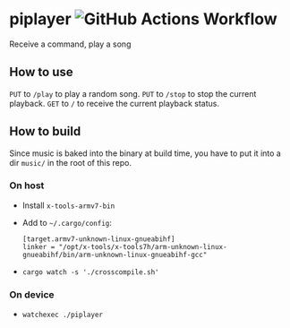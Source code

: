 # piplayer ![GitHub Actions Workflow](https://github.com/svenstaro/piplayer/workflows/Build/badge.svg)
Receive a command, play a song

## How to use

`PUT` to `/play` to play a random song.
`PUT` to `/stop` to stop the current playback.
`GET` to `/` to receive the current playback status.

## How to build

Since music is baked into the binary at build time, you have to put it into a dir `music/` in the root of this repo.

### On host

- Install `x-tools-armv7-bin`
- Add to `~/.cargo/config`:

      [target.armv7-unknown-linux-gnueabihf]
      linker = "/opt/x-tools/x-tools7h/arm-unknown-linux-gnueabihf/bin/arm-unknown-linux-gnueabihf-gcc"

- `cargo watch -s './crosscompile.sh'`

### On device

- `watchexec ./piplayer`

